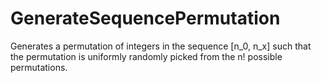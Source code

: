 # GenerateSequencePermutation
Generates a permutation of integers in the sequence [n_0, n_x] such that the permutation is uniformly randomly picked from the n! possible permutations.
